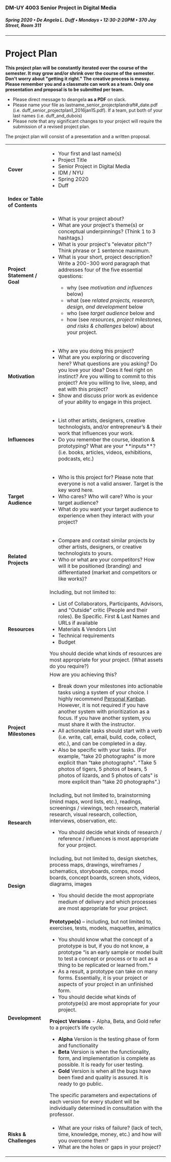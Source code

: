 ### DM-UY 4003 Senior Project in Digital Media
##### Spring 2020 • De Angela L. Duff • Mondays • 12:30-2:20PM • 370 Jay Street, Room 311

---
# Project Plan

<strong>This project plan will be constantly iterated over the course of the semester. It may grow and/or shrink over the course of the semester. Don't worry about "getting it right." The creative process is messy. Please remember you and a classmate can work as a team. Only one presentation and proposal is to be submitted per team.</strong>
* Please direct message to deangela **as a PDF** on slack.
* Please name your file as lastname_senior_projectplandraft#_date.pdf (i.e. duff_senior_projectplan1_2016jan15.pdf). If a team, put both of your last names (i.e. duff_and_dubois)
* Please note that any significant changes to your project will require the submission of a revised project plan.

The project plan will consist of a presentation and a written proposal.

<table>
<tr>
    <td><strong>Cover</strong></td>   
    <td>
    <ul>
    <li>Your first and last name(s)</li>
    <li>Project Title</li>
    <li>Senior Project in Digital Media</li>
    <li>IDM / NYU</li>
    <li>Spring 2020</li>
    <li>Duff</li></ul></td>
</tr>
<tr>
    <td><strong>Index or Table of Contents</strong></td>
    <td></td>
</tr>
<tr>
    <td><strong>Project Statement / Goal</strong></td>    
    <td>
    <ul>
    <li>What is your project about?</li>
    <li>What are your project's theme(s) or conceptual underpinnings? (Think 1 to 3 hashtags.)</li>
    <li>What is your project's "elevator pitch"? Think phrase or 1 sentence maximum.</li>
    <li>What is your short, project description? Write a 200-300 word paragraph that addresses four of the five essential questions:</li>
        <ul>
            <li>why (see <i>motivation and influences</i> below)</li>
            <li>what (see <i>related projects, research, design, and development</i> below</li> 
            <li>who (see <i>target audience</i> below and</li>
            <li>how (see <i>resources, project milestones, and risks &amp; challenges</i> below) about your project.</li>
        </ul>
    </ul>
</td>
</tr>
<tr>
    <td><strong>Motivation</strong></td> 
    <td>
    <ul>
    <li>Why are you doing this project?</li> 
    <li>What are you exploring or discovering here? What questions are you asking? Do you love your idea? Does it feel right on instinct? Are you willing to commit to this project? Are you willing to live, sleep, and eat with this project?</li>
    <li>Show and discuss prior work as evidence of your ability to engage in this project.</li>
    </ul></td>
</tr>
<tr>
    <td><strong>Influences</strong></td> 
    <td>
    <ul>
    <li>List other artists, designers, creative technologists, and/or entrepreneur’s &amp; their work that influences your work.</li>
    <li>Do you remember the course, ideation &amp; prototyping? What are your **inputs**? (i.e. books, articles, videos, exhibitions, podcasts, etc.)</li>
    </ul></td>
</tr>
<tr>
    <td><strong>Target Audience</strong></td> 
    <td>
    <ul>
    <li>Who is this project for? Please note that everyone is not a valid answer. Target is the key word here.</li>
    <li>Who cares? Who will care? Who is your target audience?</li>
    <li>What do you want your target audience to experience when they interact with your project?</li>
    </ul>
    </td>
</tr>
<tr>
    <td><strong>Related Projects</strong></td>
    <td>
    <ul>
    <li>Compare and contast similar projects by other artists, designers, or creative technologists to yours.</li>
    <li>Who or what are your competitors? How will it be positioned (branding) and differentiated (market and competitors or like works)?</li></td>
</tr>
<tr>
    <td><strong>Resources</strong></td>   
    <td>Including, but not limited to:
    <ul>
    <li>List of Collaborators, Participants, Advisors, and "Outside" critic (People and their roles). Be Specific. First &amp; Last Names and URLs if available</li>
    <li>Materials &amp; Vendors List</li>
    <li>Technical requirements</li>
    <li>Budget</li>
    </ul>
    You should decide what kinds of resources are most appropriate for your project. (What assets do you require?)</td> 
</tr>
<tr>
    <td><strong>Project Milestones</strong></td>
    <td>How are you achieving this?
    <ul>
    <li>Break down your milestones into actionable tasks using a system of your choice. I highly recommend <a href="http://personalkanban.com" target="_blank">Personal Kanban</a>. However, it is not required if you have another system with prioritization as a focus. If you have another system, you must share it with the instructor.</li>
    <li>All actionable tasks should start with a verb (i.e. write, call, email, build, code, collect, etc.), and can be completed in a day.</li> 
    <li>Also be specific with your tasks. (For example, "take 20 photographs" is more explicit than "take photographs". "Take 5 photos of tigers, 5 photos of bears, 5 photos of lizards, and 5 photos of cats" is more explicit than "take 20 photographs".)</li>
    </ul></td>
</tr>
<tr>
    <td><strong>Research</strong></td>        
    <td>Including, but not limited to, brainstorming (mind maps, word lists, etc.), readings, screenings / viewings, tech research, material research, visual research, collection, interviews, observation, etc.
        <ul>
        <li>You should decide what kinds of research / reference / influences is most appropriate for your project.</li>
        </ul>
    </td>
</tr>
<tr>
    <td><strong>Design</strong></td>  
    <td>Including, but not limited to, design sketches, process maps, drawings, wireframes / schematics, storyboards, comps, mood boards, concept boards, screen shots, videos, diagrams, images 
        <ul>
        <li>You should decide the most appropriate medium of delivery and which processes are most appropriate for your project.</li>
        </ul>
    </td>
</tr> 
<tr>  
<tr>
    <td><strong>Development</strong></td> 
    <td><strong>Prototype(s)</strong> – including, but not limited to, exercises, tests, models, maquettes, animatics 
        <ul>
        <li>You should know what the concept of a prototype is but, if you do not know, a prototype “is an early sample or model built to test a concept or process or to act as a thing to be replicated or learned from.”</li>
        <li>As a result, a prototype can take on many forms. Essentially, it is your project or aspects of your project in an unfinished form.</li>
        <li>You should decide what kinds of prototype(s) are most appropriate for your project.</li>
        </ul>
    <strong>Project Versions</strong> - Alpha, Beta, and Gold refer to a project’s life cycle.
        <ul>
        <li><strong>Alpha</strong> Version is the testing phase of form and functionality</li>
        <li><strong>Beta</strong> Version is when the functionality, form, and implementation is complete as possible. It is ready for user testing.</li>
        <li><strong>Gold</strong> Version is when all the bugs have been fixed and quality is assured. It is ready to go public.</li>
        </ul>
    The specific parameters and expectations of each version for every student will be individually determined in consultation with the professor.</td>
</tr>
<tr>
    <td><strong>Risks &amp; Challenges</strong></td>   
    <td>
    <ul>
    <li>What are your risks of failure? (lack of tech, time, knowledge, money, etc.) and how will you overcome them?</li>
    <li>What are the holes or gaps in your project?</li></td>
</tr>
</table>







